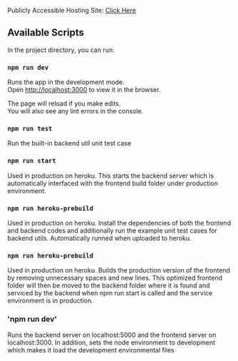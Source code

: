 Publicly Accessible Hosting Site: [Click Here](https://url-shortener-exercise.herokuapp.com/ "URL-Shortener Website")

## Available Scripts

In the project directory, you can run:

### `npm run dev`

Runs the app in the development mode.<br />
Open [http://localhost:3000](http://localhost:3000) to view it in the browser.

The page will reload if you make edits.<br />
You will also see any lint errors in the console.

### `npm run test`

Run the built-in backend util unit test case

### `npm run start`
Used in production on heroku. This starts the backend server which is automatically interfaced with the frontend build folder under production environment. 

### `npm run heroku-prebuild`
Used in production on heroku. Install the dependencies of both the frontend and backend codes and additionally run the example unit test cases for backend utils. Automatically runned when uploaded to heroku.

### `npm run heroku-prebuild`
Used in production on heroku. Builds the production version of the frontend by removing unnecessary spaces and new lines. This optimized frontend folder will then be moved to the backend folder where it is found and serviced by the backend when npm run start is called and the service environment is in production.

### 'npm run dev'

Runs the backend server on localhost:5000 and the frontend server on localhost:3000. In addition, sets the node environment to development which makes it load the development environmental files

